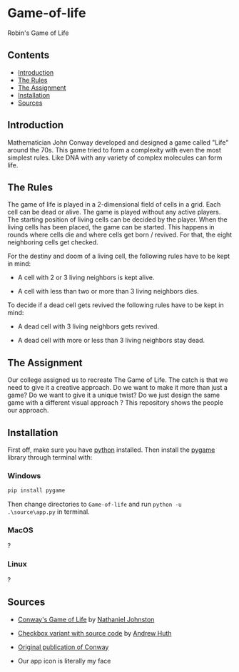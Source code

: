 # Game-of-life
Robin's Game of Life

## Contents

* [Introduction](#introduction)
* [The Rules](#the-rules)
* [The Assignment](#the-assignment)
* [Installation](#installation)
* [Sources](#sources)

## Introduction

Mathematician John Conway developed and designed a game called "Life" around the 70s. This game tried to form a complexity with even the most simplest rules. Like DNA with any variety of complex molecules can form life.

## The Rules

The game of life is played in a 2-dimensional field of cells in a grid. Each cell can be dead or alive. 
The game is played without any active players. The starting position of living cells can be decided by the player. When the living cells has been placed, the game can be started. This happens in rounds where cells die and where cells get born / revived. For that, the eight neighboring cells get checked. 

For the destiny and doom of a living cell, the following rules have to be kept in mind:

<!-- reminder: plaats onder elk bullet een foto die de regel goed 'visueel representeert' van ons opdracht. (Ik ben niet goed in begrijpend lezen). -->
* A cell with 2 or 3 living neighbors is kept alive.

* A cell with less than two or more than 3 living neighbors dies.

To decide if a dead cell gets revived the following rules have to be kept in mind:

* A dead cell with 3 living neighbors gets revived.

* A dead cell with more or less than 3 living neighbors stay dead.

## The Assignment

Our college assigned us to recreate The Game of Life. The catch is that we need to give it a creative approach. Do we want to make it more than just a game? Do we want to give it a unique twist? Do we just design the same game with a different visual approach ? This repository shows the people our approach.

## Installation

First off, make sure you have [python](#) installed. Then install the [pygame](#) library through terminal with:

### Windows

 ```powershell
 pip install pygame
 ```
Then change directories to `Game-of-life` and run `python -u .\source\app.py` in terminal. 

 ### MacOS

 ?

 ### Linux

 ?

## Sources

- [Conway's Game of Life](https://conwaylife.com/) by [Nathaniel Johnston](http://njohnston.ca/)

- [Checkbox variant with source code](https://huth.me/checkbox-life/) by [Andrew Huth](https://github.com/ahuth)

- [Original publication of Conway](web.stanford.edu)

- Our app icon is literally my face